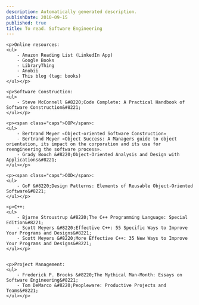 ```yaml
---
description: Automatically generated description.
publishDate: 2010-09-15
published: true
title: To read. Software Engineering
---
```


	<p>Online resources:
	<ul>
		- Amazon Reading List (LinkedIn App)
		- Google Books
		- LibraryThing
		- Anobii
		- This blog (tag: books)
	</ul></p>

	<p>Software Construction:
	<ul>
		- Steve McConnell &#8220;Code Complete: A Practical Handbook of Software Construction&#8221;
	</ul></p>

	<p><span class="caps">OOP</span>:
	<ul>
		- Bertrand Meyer «Object-oriented Software Construction»
		- Bertrand Meyer «Object Success: A Managers guide to object orientation, its impact on the corporation and its use for reengineering the software process».
		- Grady Booch &#8220;Object-Oriented Analysis and Design with Applications&#8221;
	</ul></p>

	<p><span class="caps">OOD</span>:
	<ul>
		- GoF &#8220;Design Patterns: Elements of Reusable Object-Oriented Software&#8221;
	</ul></p>

	<p>С++:
	<ul>
		- Bjarne Stroustrup &#8220;The C++ Programming Language: Special Edition&#8221;
		- Scott Meyers &#8220;Effective C++: 55 Specific Ways to Improve Your Programs and Designs&#8221;
		- Scott Meyers &#8220;More Effective C++: 35 New Ways to Improve Your Programs and Designs&#8221;
	</ul></p>


	<p>Project Management:
	<ul>
		- Frederick P. Brooks &#8220;The Mythical Man-Month: Essays on Software Engineering&#8221;
		- Tom DeMarco &#8220;Peopleware: Productive Projects and Teams&#8221;
	</ul></p>